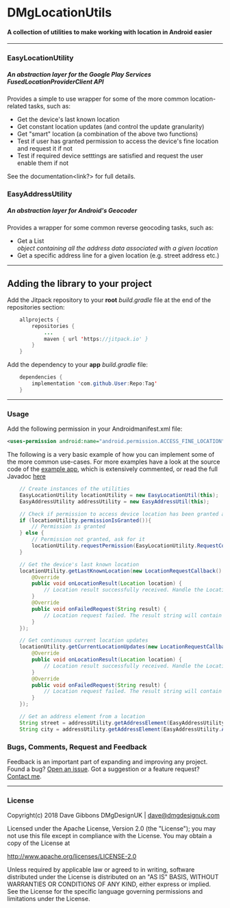 # DMgLocationUtils

#### A collection of utilities to make working with location in Android easier

---

### EasyLocationUtility

##### An abstraction layer for the Google Play Services FusedLocationProviderClient API

Provides a simple to use wrapper for some of the more common location-related tasks, such as:
- Get the device's last known location
- Get constant location updates (and control the update granularity)
- Get "smart" location (a combination of the above two functions)
- Test if user has granted permission to access the device's fine location and request it if not
- Test if required device setttings are satisfied and request the user enable them if not

See the documentation<link?> for full details.

### EasyAddressUtility

##### An abstraction layer for Android's Geocoder

Provides a wrapper for some common reverse geocoding tasks, such as:
- Get a List<Address> object containing all the address data associated with a given location
- Get a specific address line for a given location (e.g. street address etc.)

---

## Adding the library to your project

Add the Jitpack repository to your **root** *build.gradle* file at the end of the repositories section:

```java
	allprojects {
		repositories {
			...
			maven { url 'https://jitpack.io' }
		}
	}
```

Add the dependency to your **app** *build.gradle* file:

```java
	dependencies {
		implementation 'com.github.User:Repo:Tag'
	}
```

---

### Usage

Add the following permission in your Androidmanifest.xml file:
```xml
<uses-permission android:name="android.permission.ACCESS_FINE_LOCATION"/>
```

The following is a very basic example of how you can implement some of the more common use-cases. For more examples have a look at the source code of the [example app](https://github.com/DMGDesignUK/DmgLocationUtils/blob/master/app/src/main/java/com/dmgdesignuk/locationutils/MainActivity.java), which is extensively commented, or read the full Javadoc [here](link?)
```java
    // Create instances of the utilities
    EasyLocationUtility locationUtility = new EasyLocationUtil(this);
    EasyAddressUtility addressUtility = new EasyAddressUtil(this);

    // Check if permission to access device location has been granted and ask for it if not
    if (locationUtility.permissionIsGranted()){
        // Permission is granted
    } else {
        // Permission not granted, ask for it
        locationUtility.requestPermission(EasyLocationUtility.RequestCodes.REQUEST_CODE);
    }

    // Get the device's last known location
    locationUtility.getLastKnownLocation(new LocationRequestCallback() {
        @Override
        public void onLocationResult(Location location) {
            // Location result successfully received. Handle the Location object here.
        }
        @Override
        public void onFailedRequest(String result) {
            // Location request failed. The result string will contain the reason for failure.
        }
    });

    // Get continuous current location updates
    locationUtility.getCurrentLocationUpdates(new LocationRequestCallback() {
        @Override
        public void onLocationResult(Location location) {
            // Location result successfully received. Handle the Location object here.
        }
        @Override
        public void onFailedRequest(String result) {
            // Location request failed. The result string will contain the reason for failure.
        }
    });

    // Get an address element from a location
    String street = addressUtility.getAddressElement(EasyAddressUtility.AddressCodes.STREET_ADDRESS, location);
    String city = addressUtility.getAddressElement(EasyAddressUtility.AddressCodes.CITY_NAME, location);
```

### Bugs, Comments, Request and Feedback

Feedback is an important part of expanding and improving any project. Found a bug? [Open an issue](https://github.com/DMGDesignUK/DmgLocationUtils/issues). Got a suggestion or a feature request? [Contact me](mailto:dave@dmgdesignuk.com).

---
### License
Copyright(c) 2018 Dave Gibbons
DMgDesignUK | dave@dmgdesignuk.com

Licensed under the Apache License, Version 2.0 (the "License");
you may not use this file except in compliance with the License.
You may obtain a copy of the License at

  http://www.apache.org/licenses/LICENSE-2.0

Unless required by applicable law or agreed to in writing, software
distributed under the License is distributed on an "AS IS" BASIS,
WITHOUT WARRANTIES OR CONDITIONS OF ANY KIND, either express or implied.
See the License for the specific language governing permissions and
limitations under the License.
